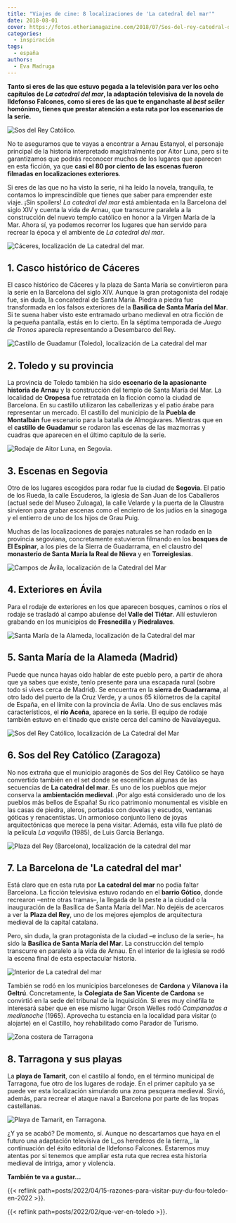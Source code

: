 ```yaml
---
title: "Viajes de cine: 8 localizaciones de 'La catedral del mar'"
date: 2018-08-01
cover: https://fotos.etheriamagazine.com/2018/07/Sos-del-rey-catedral-del-mar-e1578147637875.jpg
categories: 
  - inspiración
tags: 
  - españa
authors: 
  - Eva Madruga
---
```


**Tanto si eres de las que estuvo pegada a la televisión para ver los ocho capítulos de 
_La catedral del mar_, la adaptación televisiva de la novela de Ildefonso Falcones, como 
si eres de las que te enganchaste al _best seller_ homónimo, tienes que prestar atención 
a esta ruta por los escenarios de la serie.** 

![Sos del Rey Católico.](https://fotos.etheriamagazine.com/2018/07/Sos-del-rey-catedral-del-mar.jpg "Sos del Rey Católico. © LCM/A3")

No te aseguramos que te vayas a encontrar a Arnau Estanyol, el personaje principal de la 
historia interpretado magistralmente por Aitor Luna, pero sí te garantizamos que podrás 
reconocer muchos de los lugares que aparecen en esta ficción, ya que **casi el 80 por 
ciento de las escenas fueron filmadas en localizaciones exteriores**. 

Si eres de las que no ha visto la serie, ni ha leído la novela, tranquila, te contamos 
lo imprescindible que tienes que saber para emprender este viaje. ¡Sin spoilers! _La 
catedral del mar_ está ambientada en la Barcelona del siglo XIV y cuenta la vida de 
Arnau, que transcurre paralela a la construcción del nuevo templo católico en honor a la 
Virgen María de la Mar. Ahora sí, ya podemos recorrer los lugares que han servido para 
recrear la época y el ambiente de _La catedral del mar_. 

![Cáceres, localización de La catedral del mar.](https://fotos.etheriamagazine.com/2018/07/Catedral-del-mar-Caceres.jpg "Cáceres, localización de La catedral del mar. © LCM/A3")

## 1\. Casco histórico de Cáceres

El casco histórico de Cáceres y la plaza de Santa María se convirtieron para la serie en 
la Barcelona del siglo XIV. Aunque la gran protagonista del rodaje fue, sin duda, la 
concatedral de Santa María. Piedra a piedra fue transformada en los falsos exteriores de 
la **Basílica de Santa María del Mar**. Si te suena haber visto este entramado urbano 
medieval en otra ficción de la pequeña pantalla, estás en lo cierto. En la séptima 
temporada de _Juego de Tronos_ aparecía representando a Desembarco del Rey. 

![Castillo de Guadamur (Toledo), localización de La catedral del mar](https://fotos.etheriamagazine.com/2018/07/Castillo-Guadamur-Toledo-viajes-cine.jpg "Castillo de Guadamur (Toledo). © LCM/A3")

## 2\. Toledo y su provincia

La provincia de Toledo también ha sido **escenario de la apasionante historia de Arnau** 
y la construcción del templo de Santa María del Mar. La localidad de **Oropesa** fue 
retratada en la ficción como la ciudad de Barcelona. En su castillo utilizaron las 
caballerizas y el patio árabe para representar un mercado. El castillo del municipio de 
la **Puebla de Montalbán** fue escenario para la batalla de Almogávares. Mientras que en 
el **castillo de Guadamur** se rodaron las escenas de las mazmorras y cuadras que 
aparecen en el último capítulo de la serie. 

![Rodaje de Aitor Luna, en Segovia.](https://fotos.etheriamagazine.com/2018/07/rodaje-Aitor-luna-Segovia.jpg "Rodaje de Aitor Luna, en Segovia. © Segovia Film Office")

## 3\. Escenas en Segovia

Otro de los lugares escogidos para rodar fue la ciudad de **Segovia**. El patio de los 
Rueda, la calle Escuderos, la iglesia de San Juan de los Caballeros (actual sede del 
Museo Zuloaga), la calle Velarde y la puerta de la Claustra sirvieron para grabar 
escenas como el encierro de los judíos en la sinagoga y el entierro de uno de los hijos 
de Grau Puig. 

Muchas de las localizaciones de parajes naturales se han rodado en la provincia 
segoviana, concretamente estuvieron filmando en los **bosques de El Espinar**, a los 
pies de la Sierra de Guadarrama, en el claustro del **monasterio de Santa María la Real 
de Nieva** y en **Torreiglesias**. 

![Campos de Ávila, localización de la Catedral del Mar](https://fotos.etheriamagazine.com/2018/07/La-Catedral-del-Mar-avila.jpg "Campos de Ávila. © Javier de Agustín")

## 4\. Exteriores en Ávila

Para el rodaje de exteriores en los que aparecen bosques, caminos o ríos el rodaje se 
trasladó al campo abulense del **Valle del Tiétar**. Allí estuvieron grabando en los 
municipios de **Fresnedilla** y **Piedralaves**. 

![Santa María de la Alameda, localización de la Catedral del mar](https://fotos.etheriamagazine.com/2018/07/La-catedral-del-mar-santa-maria-alameda-1.jpg "Santa María de la Alameda. © Javier de Agustín")

## 5\. Santa María de la Alameda (Madrid)

Puede que nunca hayas oído hablar de este pueblo pero, a partir de ahora que ya sabes 
que existe, tenlo presente para una escapada rural (sobre todo si vives cerca de 
Madrid). Se encuentra en la **sierra de Guadarrama**, al otro lado del puerto de la Cruz 
Verde, y a unos 65 kilómetros de la capital de España, en el límite con la provincia de 
Ávila. Uno de sus enclaves más característicos, el **río Aceña**, aparece en la serie. 
El equipo de rodaje también estuvo en el tinado que existe cerca del camino de 
Navalayegua. 

![Sos del Rey Católico, localización de La Catedral del Mar](https://fotos.etheriamagazine.com/2018/07/catedral-mar-sos-del-rey-catolico.jpg "Sos del Rey Católico. © LCM/A3")

## 6\. Sos del Rey Católico (Zaragoza)

No nos extraña que el municipio aragonés de Sos del Rey Católico se haya convertido 
también en el set donde se escenifican algunas de las secuencias de __La catedral del 
mar__. Es uno de los pueblos que mejor conserva la **ambientación medieval**. ¡Por algo 
está considerado uno de los pueblos más bellos de España! Su rico patrimonio monumental 
es visible en las casas de piedra, aleros, portadas con dovelas y escudos, ventanas 
góticas y renacentistas. Un armonioso conjunto lleno de joyas arquitectónicas que merece 
la pena visitar. Además, esta villa fue plató de la película _La vaquilla_ (1985), de 
Luis García Berlanga. 

![Plaza del Rey (Barcelona), localización de la catedral del mar](https://fotos.etheriamagazine.com/2018/07/catedral-mar-Plaza-del-Rey-Barcelona.jpg "Plaza del Rey (Barcelona). © LCM/A3")

## 7\. La Barcelona de 'La catedral del mar'

Está claro que en esta ruta por __La catedral del mar__ no podía faltar Barcelona. La 
ficción televisiva estuvo rodando en el **barrio Gótico**, donde recrearon –entre otras 
tramas–, la llegada de la peste a la ciudad o la inauguración de la Basílica de Santa 
María del Mar. No dejéis de acercaros a ver la **Plaza del Rey**, uno de los mejores 
ejemplos de arquitectura medieval de la capital catalana. 

Pero, sin duda, la gran protagonista de la ciudad –e incluso de la serie–, ha sido la 
**Basílica de Santa María del Mar**. La construcción del templo transcurre en paralelo a 
la vida de Arnau. En el interior de la iglesia se rodó la escena final de esta 
espectacular historia. 

![Interior de La catedral del mar](https://fotos.etheriamagazine.com/2018/07/Catedral-del-mar-ruta-de-cine.jpg "La catedral del mar. © LCDM/A3")

También se rodó en los municipios barceloneses de **Cardona** y **Vilanova i la 
Geltrú**. Concretamente, la **Colegiata de San Vicente de Cardona** se convirtió en la 
sede del tribunal de la Inquisición. Si eres muy cinéfila te interesará saber que en ese 
mismo lugar Orson Welles rodó _Campanadas a medianoche_ (1965). Aprovecha tu estancia en 
la localidad para visitar (o alojarte) en el Castillo, hoy rehabilitado como Parador de 
Turismo. 

![Zona costera de Tarragona](https://fotos.etheriamagazine.com/2018/07/Tarragona-catedral-del-mar.jpg "Tarragona. © LCDM/A3")

## 8\. Tarragona y sus playas

La **playa de Tamarit**, con el castillo al fondo, en el término municipal de Tarragona, 
fue otro de los lugares de rodaje. En el primer capítulo ya se puede ver esta 
localización simulando una zona pesquera medieval. Sirvió, además, para recrear el 
ataque naval a Barcelona por parte de las tropas castellanas. 

![Playa de Tamarit, en Tarragona.](https://fotos.etheriamagazine.com/2018/07/Playas-Tamarit-Tarragona-catedral-mar.jpg "Playa de Tamarit, en Tarragona. © LCDM/A3")

¿Y ya se acabó? De momento, sí. Aunque no descartamos que haya en el futuro una 
adaptación televisiva de L_os herederos de la tierra,_ la continuación del éxito 
editorial de Ildefonso Falcones. Estaremos muy atentas por si tenemos que ampliar esta 
ruta que recrea esta historia medieval de intriga, amor y violencia. 

**También te va a gustar...** 

{{< reflink path=posts/2022/04/15-razones-para-visitar-puy-du-fou-toledo-en-2022 >}}. 

{{< reflink path=posts/2022/02/que-ver-en-toledo >}}.

